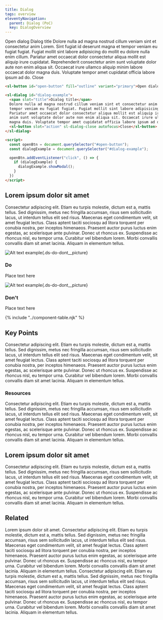 ```yaml
---
title: Dialog
tags: overview
eleventyNavigation:
  parent: Dialog (PoC)
  key: DialogOverview
---
```

<section>
<div class="ds-example">

<sl-button id="open-button" fill="outline" variant="primary">Open dialog</sl-button>
<sl-dialog id="dialog-example">
<span slot="title">Dialog title</span>
Dolore nulla ad magna nostrud cillum veniam sint et consectetur anim Lorem. Sint fugiat id deserunt magna et
tempor veniam eu fugiat fugiat. Fugiat mollit sint labore adipisicing do mollit eu dolore nulla enim cillum.
Pariatur amet occaecat dolor consectetur aliqua mollit est aliquip irure cupidatat. Reprehenderit consectetur
anim sunt voluptate dolor aute non enim aliqua sit. Occaecat irure ullamco aliquip minim labore occaecat dolor
magna duis. Voluptate tempor amet cupidatat officia labore ipsum ad do.
<sl-button slot="action" sl-dialog-close autofocus>Close</sl-button>
</sl-dialog>

</div>

<div class="ds-code">

  ```html
<sl-button id="open-button" fill="outline" variant="primary">Open dialog</sl-button>

<sl-dialog id="dialog-example">
    <span slot="title">Dialog title</span>
    Dolore nulla ad magna nostrud cillum veniam sint et consectetur anim Lorem. Sint fugiat id deserunt magna et
    tempor veniam eu fugiat fugiat. Fugiat mollit sint labore adipisicing do mollit eu dolore nulla enim cillum.
    Pariatur amet occaecat dolor consectetur aliqua mollit est aliquip irure cupidatat. Reprehenderit consectetur
    anim sunt voluptate dolor aute non enim aliqua sit. Occaecat irure ullamco aliquip minim labore occaecat dolor
    magna duis. Voluptate tempor amet cupidatat officia labore ipsum ad do.
    <sl-button slot="action" sl-dialog-close autofocus>Close</sl-button>
</sl-dialog>

<script>
    const openBtn = document.querySelector("#open-button");
    const dialogExample = document.querySelector("#dialog-example");

    openBtn.addEventListener("click", () => {
      if (dialogExample) {
        dialogExample.showModal();
      }
    })
</script>
  ```

</div>
</section>

<section>

## Lorem ipsum dolor sit amet

Consectetur adipiscing elit. Etiam eu turpis molestie, dictum est a, mattis tellus. Sed dignissim, metus nec fringilla accumsan, risus sem sollicitudin lacus, ut interdum tellus elit sed risus. Maecenas eget condimentum velit, sit amet feugiat lectus. Class aptent taciti sociosqu ad litora torquent per conubia nostra, per inceptos himenaeos. Praesent auctor purus luctus enim egestas, ac scelerisque ante pulvinar. Donec ut rhoncus ex. Suspendisse ac rhoncus nisl, eu tempor urna. Curabitur vel bibendum lorem. Morbi convallis convallis diam sit amet lacinia. Aliquam in elementum tellus.

<div class=ds-do-dont>

<div class="ds-success">

![Alt text example](/assets/images/example-do.svg "do picture"){.ds-do-dont__picture}

<div class="ds-success__content">

### Do
  
Place text here

</div>

</div>

<div class="ds-danger">

![Alt text example](/assets/images/example-dont.svg "don't picture"){.ds-do-dont__picture}

<div class="ds-danger__content">

### Don't
      
Place text here

</div>

</div>

</div>
</section>

{% include "../component-table.njk" %}

<section>

## Key Points

Consectetur adipiscing elit. Etiam eu turpis molestie, dictum est a, mattis tellus. Sed dignissim, metus nec fringilla accumsan, risus sem sollicitudin lacus, ut interdum tellus elit sed risus. Maecenas eget condimentum velit, sit amet feugiat lectus. Class aptent taciti sociosqu ad litora torquent per conubia nostra, per inceptos himenaeos. Praesent auctor purus luctus enim egestas, ac scelerisque ante pulvinar. Donec ut rhoncus ex. Suspendisse ac rhoncus nisl, eu tempor urna. Curabitur vel bibendum lorem. Morbi convallis convallis diam sit amet lacinia. Aliquam in elementum tellus.
  
### Resources

Consectetur adipiscing elit. Etiam eu turpis molestie, dictum est a, mattis tellus. Sed dignissim, metus nec fringilla accumsan, risus sem sollicitudin lacus, ut interdum tellus elit sed risus. Maecenas eget condimentum velit, sit amet feugiat lectus. Class aptent taciti sociosqu ad litora torquent per conubia nostra, per inceptos himenaeos. Praesent auctor purus luctus enim egestas, ac scelerisque ante pulvinar. Donec ut rhoncus ex. Suspendisse ac rhoncus nisl, eu tempor urna. Curabitur vel bibendum lorem. Morbi convallis convallis diam sit amet lacinia. Aliquam in elementum tellus.

</section>

<section>

## Lorem ipsum dolor sit amet
  
Consectetur adipiscing elit. Etiam eu turpis molestie, dictum est a, mattis tellus. Sed dignissim, metus nec fringilla accumsan, risus sem sollicitudin lacus, ut interdum tellus elit sed risus. Maecenas eget condimentum velit, sit amet feugiat lectus. Class aptent taciti sociosqu ad litora torquent per conubia nostra, per inceptos himenaeos. Praesent auctor purus luctus enim egestas, ac scelerisque ante pulvinar. Donec ut rhoncus ex. Suspendisse ac rhoncus nisl, eu tempor urna. Curabitur vel bibendum lorem. Morbi convallis convallis diam sit amet lacinia. Aliquam in elementum tellus.

</section>

<section>

## Related

Lorem ipsum dolor sit amet. Consectetur adipiscing elit. Etiam eu turpis molestie, dictum est a, mattis tellus. Sed dignissim, metus nec fringilla accumsan, risus sem sollicitudin lacus, ut interdum tellus elit sed risus. Maecenas eget condimentum velit, sit amet feugiat lectus. Class aptent taciti sociosqu ad litora torquent per conubia nostra, per inceptos himenaeos. Praesent auctor purus luctus enim egestas, ac scelerisque ante pulvinar. Donec ut rhoncus ex. Suspendisse ac rhoncus nisl, eu tempor urna. Curabitur vel bibendum lorem. Morbi convallis convallis diam sit amet lacinia. Aliquam in elementum tellus.
Consectetur adipiscing elit. Etiam eu turpis molestie, dictum est a, mattis tellus. Sed dignissim, metus nec fringilla accumsan, risus sem sollicitudin lacus, ut interdum tellus elit sed risus. Maecenas eget condimentum velit, sit amet feugiat lectus. Class aptent taciti sociosqu ad litora torquent per conubia nostra, per inceptos himenaeos. Praesent auctor purus luctus enim egestas, ac scelerisque ante pulvinar. Donec ut rhoncus ex. Suspendisse ac rhoncus nisl, eu tempor urna. Curabitur vel bibendum lorem. Morbi convallis convallis diam sit amet lacinia. Aliquam in elementum tellus.

</section>

<script>

const openBtn = document.querySelector("#open-button");
const dialogExample = document.querySelector("#dialog-example");


openBtn.addEventListener("click", () => {
    if (dialogExample) {
      dialogExample.showModal();
    }
  })

</script>